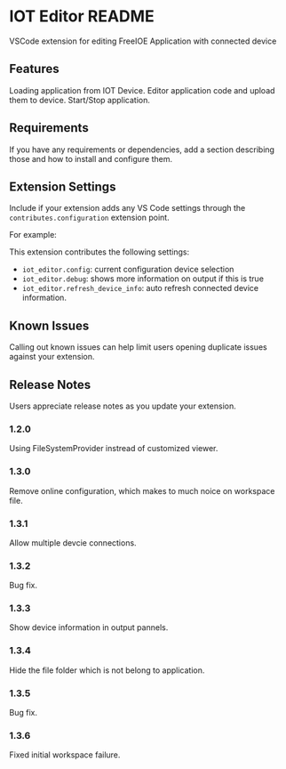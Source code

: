 # IOT Editor README

VSCode extension for editing FreeIOE Application with connected device

## Features

Loading application from IOT Device.
Editor application code and upload them to device.
Start/Stop application.

## Requirements

If you have any requirements or dependencies, add a section describing those and how to install and configure them.

## Extension Settings

Include if your extension adds any VS Code settings through the `contributes.configuration` extension point.

For example:

This extension contributes the following settings:

* `iot_editor.config`: current configuration device selection
* `iot_editor.debug`: shows more information on output if this is true
* `iot_editor.refresh_device_info`: auto refresh connected device information.

## Known Issues

Calling out known issues can help limit users opening duplicate issues against your extension.

## Release Notes

Users appreciate release notes as you update your extension.

### 1.2.0

Using FileSystemProvider instread of customized viewer.

### 1.3.0

Remove online configuration, which makes to much noice on workspace file.

### 1.3.1

Allow multiple devcie connections.

### 1.3.2

Bug fix.

### 1.3.3

Show device information in output pannels.

### 1.3.4

Hide the file folder which is not belong to application.

### 1.3.5

Bug fix.

### 1.3.6

Fixed initial workspace failure.